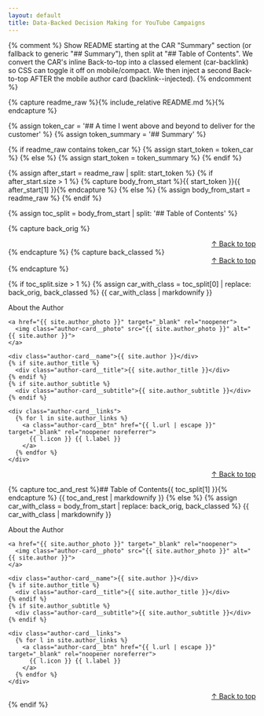 ```yaml
---
layout: default
title: Data-Backed Decision Making for YouTube Campaigns
---
```


{% comment %}
Show README starting at the CAR "Summary" section (or fallback to generic "## Summary"),
then split at "## Table of Contents". We convert the CAR's inline Back-to-top into a
classed element (car-backlink) so CSS can toggle it off on mobile/compact. We then inject
a second Back-to-top AFTER the mobile author card (backlink--injected).
{% endcomment %}

{% capture readme_raw %}{% include_relative README.md %}{% endcapture %}

{% assign token_car = '## A time I went above and beyond to deliver for the customer' %}
{% assign token_summary = '## Summary' %}

{% if readme_raw contains token_car %}
  {% assign start_token = token_car %}
{% else %}
  {% assign start_token = token_summary %}
{% endif %}

{% assign after_start = readme_raw | split: start_token %}
{% if after_start.size > 1 %}
  {% capture body_from_start %}{{ start_token }}{{ after_start[1] }}{% endcapture %}
{% else %}
  {% assign body_from_start = readme_raw %}
{% endif %}

{% assign toc_split = body_from_start | split: '## Table of Contents' %}

{% capture back_orig %}<div align="right"><a href="#table-of-contents">↑ Back to top</a></div>{% endcapture %}
{% capture back_classed %}<div class="car-backlink" align="right"><a href="#table-of-contents">↑ Back to top</a></div>{% endcapture %}

{% if toc_split.size > 1 %}
  {% assign car_with_class = toc_split[0] | replace: back_orig, back_classed %}
  {{ car_with_class | markdownify }}

  <!-- ===== Mobile/Compressed-Desktop Author Card (AFTER CAR, BEFORE TOC) ===== -->
  <div class="author-card author-card--mobile">
    <div class="author-card__heading">About the Author</div>

    <a href="{{ site.author_photo }}" target="_blank" rel="noopener">
      <img class="author-card__photo" src="{{ site.author_photo }}" alt="{{ site.author }}">
    </a>

    <div class="author-card__name">{{ site.author }}</div>
    {% if site.author_title %}
      <div class="author-card__title">{{ site.author_title }}</div>
    {% endif %}
    {% if site.author_subtitle %}
      <div class="author-card__subtitle">{{ site.author_subtitle }}</div>
    {% endif %}

    <div class="author-card__links">
      {% for l in site.author_links %}
        <a class="author-card__btn" href="{{ l.url | escape }}" target="_blank" rel="noopener noreferrer">
          {{ l.icon }} {{ l.label }}
        </a>
      {% endfor %}
    </div>
  </div>

  <!-- Back to top shown only on mobile/compact via CSS -->
  <div class="backlink--injected" align="right">
    <a href="#table-of-contents">↑ Back to top</a>
  </div>

  {% capture toc_and_rest %}## Table of Contents{{ toc_split[1] }}{% endcapture %}
  {{ toc_and_rest | markdownify }}
{% else %}
  {% assign car_with_class = body_from_start | replace: back_orig, back_classed %}
  {{ car_with_class | markdownify }}

  <div class="author-card author-card--mobile">
    <div class="author-card__heading">About the Author</div>

    <a href="{{ site.author_photo }}" target="_blank" rel="noopener">
      <img class="author-card__photo" src="{{ site.author_photo }}" alt="{{ site.author }}">
    </a>

    <div class="author-card__name">{{ site.author }}</div>
    {% if site.author_title %}
      <div class="author-card__title">{{ site.author_title }}</div>
    {% endif %}
    {% if site.author_subtitle %}
      <div class="author-card__subtitle">{{ site.author_subtitle }}</div>
    {% endif %}

    <div class="author-card__links">
      {% for l in site.author_links %}
        <a class="author-card__btn" href="{{ l.url | escape }}" target="_blank" rel="noopener noreferrer">
          {{ l.icon }} {{ l.label }}
        </a>
      {% endfor %}
    </div>
  </div>

  <div class="backlink--injected" align="right">
    <a href="#table-of-contents">↑ Back to top</a>
  </div>
{% endif %}


